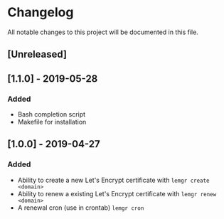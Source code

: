 # Changelog
All notable changes to this project will be documented in this file.

## [Unreleased]

## [1.1.0] - 2019-05-28
### Added
- Bash completion script
- Makefile for installation

## [1.0.0] - 2019-04-27
### Added
- Ability to create a new Let's Encrypt certificate with `lemgr create <domain>`
- Ability to renew a existing Let's Encrypt certificate with `lemgr renew <domain>`
- A renewal cron (use in crontab) `lemgr cron`
